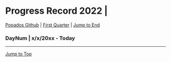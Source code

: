 <div id=top-of-doc></div>

# Progress Record 2022 |

[Popados Github](https://github.com/popados) | [First Quarter](#quarter-info) | [Jump to End](#end-of-doc)

### DayNum | x/x/20xx - Today

***

<div id=end-of-doc></div>

[Jump to Top](#top-of-doc)
